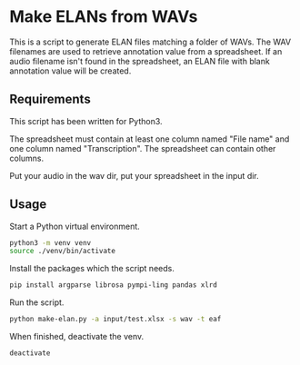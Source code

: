 # Make ELANs from WAVs

This is a script to generate ELAN files matching a folder of WAVs. The WAV filenames are used to retrieve annotation value from a spreadsheet. If an audio filename isn't found in the spreadsheet, an ELAN file with blank annotation value will be created. 

## Requirements

This script has been written for Python3.

The spreadsheet must contain at least one column named "File name" and one column named "Transcription". The spreadsheet can contain other columns.

Put your audio in the wav dir, put your spreadsheet in the input dir.

## Usage

Start a Python virtual environment.

```bash
python3 -m venv venv
source ./venv/bin/activate

```

Install the packages which the script needs.

```bash
pip install argparse librosa pympi-ling pandas xlrd

```

Run the script.

```bash
python make-elan.py -a input/test.xlsx -s wav -t eaf 
```


When finished, deactivate the venv.

```bash
deactivate
```